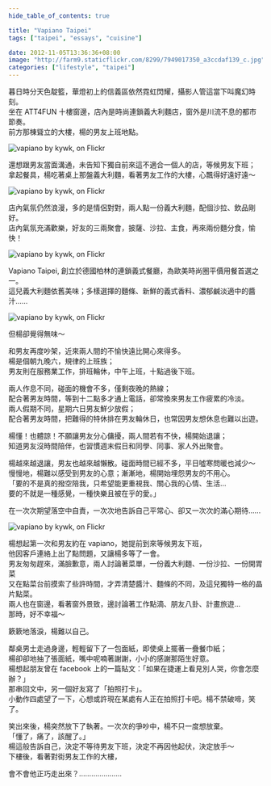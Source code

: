 ```yaml
---
hide_table_of_contents: true

title: "Vapiano Taipei"
tags: ["taipei", "essays", "cuisine"]

date: 2012-11-05T13:36:36+08:00
image: "http://farm9.staticflickr.com/8299/7949017350_a3ccdaf139_c.jpg"
categories: ["lifestyle", "taipei"]
---
```


暮日時分天色靛籃，華燈初上的信義區依然霓虹閃耀，攝影人管這當下叫魔幻時刻。  
坐在 ATT4FUN 十樓窗邊，店內是時尚連鎖義大利麵店，窗外是川流不息的都市節奏。  
前方那棟聳立的大樓，楊的男友上班地點。

![vapiano by kywk, on Flickr](http://farm9.staticflickr.com/8450/7949023872_84857ec75b_c.jpg)

還想跟男友當面溝通，未告知下獨自前來這不適合一個人的店，等候男友下班；  
拿起餐具，楊吃著桌上那盤義大利麵，看著男友工作的大樓，心飄得好遠好遠～

![vapiano by kywk, on Flickr](http://farm9.staticflickr.com/8435/7949038020_43e69628af_c.jpg)

店內氣氛仍然浪漫，多的是情侶對對，兩人點一份義大利麵，配個沙拉、飲品剛好。  
店內氣氛充滿歡樂，好友的三兩聚會，披薩、沙拉、主食，再來兩份麵分食，愉快！

![vapiano by kywk, on Flickr](http://farm9.staticflickr.com/8175/7949020608_a3c23b845a_c.jpg)

Vapiano Taipei, 創立於德國柏林的連鎖義式餐廳，為歐美時尚圈平價用餐首選之一。  
這兒義大利麵依舊美味；多樣選擇的麵條、新鮮的義式香料、濃郁鹹淡適中的醬汁……

![vapiano by kywk, on Flickr](http://farm9.staticflickr.com/8443/7949041582_4db3c88feb_c.jpg)

但楊卻覺得無味～

和男友再度吵架，近來兩人間的不愉快遠比開心來得多。  
楊是個朝九晚六，規律的上班族；  
男友則在服務業工作，排班輪休，中午上班，十點過後下班。

兩人作息不同，碰面的機會不多，僅剩夜晚的熱線；  
配合著男友時間，等到十二點多才通上電話，卻常換來男友工作疲累的冷淡。  
兩人假期不同，星期六日男友鮮少放假；  
配合著男友時間，把難得的特休排在男友輪休日，也常因男友想休息也難以出遊。

楊懂！也體諒！不願讓男友分心傭擾，兩人間若有不快，楊開始退讓；  
知道男友沒時間陪伴，也習慣週末假日和同學、同事、家人外出聚會。

楊越來越退讓，男友也越來越懶散。碰面時間已經不多，平日噓寒問暖也減少～  
慢慢地，楊難以感受到男友的心意；漸漸地，楊開始埋怨男友的不用心。  
「要的不是真的撥空陪我，只希望能更重視我、關心我的心情、生活...  
要的不就是一種感覺，一種快樂且被在乎的愛。」

在一次次期望落空中自責，一次次地告訴自己平常心、卻又一次次的滿心期待......

![vapiano by kywk, on Flickr](http://farm9.staticflickr.com/8459/7949048832_e7d439bd87_c.jpg)

楊想起第一次和男友約在 vapiano，她提前到來等候男友下班，  
他因客戶連絡上出了點問題，又讓楊多等了一會。  
男友匆匆趕來，滿臉歉意，兩人討論著菜單，一份義大利麵、一份沙拉、一份開胃菜  
又在點菜台前摸索了些許時間，才弄清楚醬汁、麵條的不同，及這兒獨特一格的晶片點菜。  
兩人也在窗邊，看著窗外景致，邊討論著工作點滴、朋友八卦、計畫旅遊...   
那時，好不幸福～

簌簌地落淚，楊難以自己。

鄰桌男士走過身邊，輕輕留下了一包面紙，即使桌上擺著一疊餐巾紙；  
楊卻卻地抽了張面紙，嘴中呢喃著謝謝，小小的感謝那陌生好意。  
楊想起朋友曾在 facebook 上的一篇貼文：「如果在捷運上看見別人哭，你會怎麼辦？」  
那串回文中，另一個好友寫了「拍照打卡」。  
小動作四處望了一下，心想或許現在某處有人正在拍照打卡吧。楊不禁破啼，笑了。

笑出來後，楊突然放下了執著。一次次的爭吵中，楊不只一度想放棄。  
「懂了，痛了，該醒了。」  
楊這般告訴自己，決定不等待男友下班，決定不再因他起伏，決定放手～  
下樓後，看著對街男友工作的大樓，

會不會他正巧走出來？…………………
